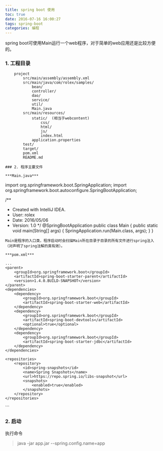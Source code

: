 ```yaml
---
title: spring boot 使用
toc: true
date: 2016-07-16 16:00:27
tags: spring-boot
categories: 编程
---
```



spring boot可使用Main运行一个web程序，对于简单的web应用还是比较方便的。

### 1. 工程目录
```
    project
        src/main/assembly/assembly.xml
        src/main/java/com/rolex/samples/
            bean/
            controller/
            dao/
            service/
            util/
            Main.java
        src/main/resources/
            static/  (相当于webcontent)
                css/
                html/
                js/
                index.html
            application.properties    
        test/
        target/
        pom.xml
        README.md

### 2. 程序主要文件     

***Main.java***
```
import org.springframework.boot.SpringApplication;
import org.springframework.boot.autoconfigure.SpringBootApplication;

/**
 * Created with IntelliJ IDEA.
 * User: rolex
 * Date: 2016/05/06
 * Version: 1.0
 */
@SpringBootApplication
public class Main {
    public static void main(String[] args) {
        SpringApplication.run(Main.class, args);
    }
}
```
Main是程序的入口类，程序启动时会扫描Main所在目录子目录的所有文件进行spring注入（对声明了spring注解的类有效）。

***pom.xml***
```
<?xml version="1.0" encoding="UTF-8"?>
<project xmlns="http://maven.apache.org/POM/4.0.0"
         xmlns:xsi="http://www.w3.org/2001/XMLSchema-instance"
         xsi:schemaLocation="http://maven.apache.org/POM/4.0.0 http://maven.apache.org/xsd/maven-4.0.0.xsd">

    ...     
    <parent>
        <groupId>org.springframework.boot</groupId>
        <artifactId>spring-boot-starter-parent</artifactId>
        <version>1.4.0.BUILD-SNAPSHOT</version>
    </parent>
    <dependencies>
        <dependency>
            <groupId>org.springframework.boot</groupId>
            <artifactId>spring-boot-starter-web</artifactId>
        </dependency>
        <dependency>
            <groupId>org.springframework.boot</groupId>
            <artifactId>spring-boot-devtools</artifactId>
            <optional>true</optional>
        </dependency>
        <dependency>
            <groupId>org.springframework.boot</groupId>
            <artifactId>spring-boot-starter-jdbc</artifactId>
        </dependency>
    </dependencies>

    <repositories>
        <repository>
            <id>spring-snapshots</id>
            <name>Spring Snapshots</name>
            <url>https://repo.spring.io/libs-snapshot</url>
            <snapshots>
                <enabled>true</enabled>
            </snapshots>
        </repository>
    </repositories>
</project>
```

### 2. 启动

执行命令
>java -jar app.jar --spring.config.name=app
